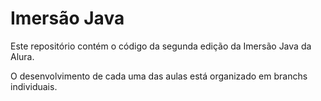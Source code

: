 # Imersão Java

Este repositório contém o código da segunda edição da Imersão Java da Alura.

O desenvolvimento de cada uma das aulas está organizado em branchs individuais.
